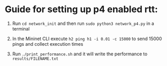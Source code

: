 # Guide for setting up p4 enabled rtt:

1. Run `cd network_init` and then run `sudo python3 network_p4.py` in a terminal

2. In the Mininet CLI execute `h2 ping h1 -i 0.01 -c 15000` to send 15000 pings and collect execution times

3. Run `./print_performance.sh` and it will write the performance to `results/FILENAME.txt`